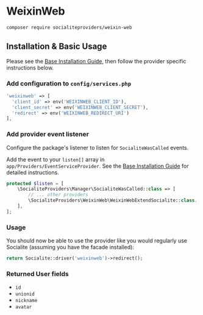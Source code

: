 # WeixinWeb

```bash
composer require socialiteproviders/weixin-web
```

## Installation & Basic Usage

Please see the [Base Installation Guide](https://socialiteproviders.com/usage/), then follow the provider specific instructions below.

### Add configuration to `config/services.php`

```php
'weixinweb' => [    
  'client_id' => env('WEIXINWEB_CLIENT_ID'),  
  'client_secret' => env('WEIXINWEB_CLIENT_SECRET'),  
  'redirect' => env('WEIXINWEB_REDIRECT_URI') 
],
```

### Add provider event listener

Configure the package's listener to listen for `SocialiteWasCalled` events.

Add the event to your `listen[]` array in `app/Providers/EventServiceProvider`. See the [Base Installation Guide](https://socialiteproviders.com/usage/) for detailed instructions.

```php
protected $listen = [
    \SocialiteProviders\Manager\SocialiteWasCalled::class => [
        // ... other providers
        \SocialiteProviders\WeixinWeb\WeixinWebExtendSocialite::class.'@handle',
    ],
];
```

### Usage

You should now be able to use the provider like you would regularly use Socialite (assuming you have the facade installed):

```php
return Socialite::driver('weixinweb')->redirect();
```

### Returned User fields

- ``id``
- ``unionid``
- ``nickname``
- ``avatar``
